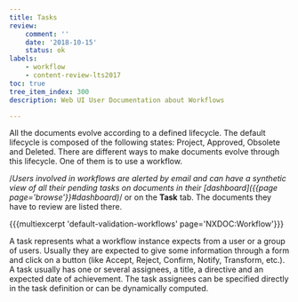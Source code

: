 ```yaml
---
title: Tasks
review:
    comment: ''
    date: '2018-10-15'
    status: ok
labels:
    - workflow
    - content-review-lts2017
toc: true
tree_item_index: 300
description: Web UI User Documentation about Workflows

---
```

All the documents evolve according to a defined lifecycle. The default lifecycle is composed of the following states: Project, Approved, Obsolete and Deleted. There are different ways to make documents evolve through this lifecycle. One of them is to use a workflow.

/*Users involved in workflows are alerted by email and can have a synthetic view of all their pending tasks on documents in their [dashboard]({{page page='browse'}}#dashboard)*/ or on the **Task** tab. The documents they have to review are listed there.

{{{multiexcerpt 'default-validation-workflows' page='NXDOC:Workflow'}}}

A task represents what a workflow instance expects from a user or a group of users. Usually they are expected to give some information through a form and click on a button (like Accept, Reject, Confirm, Notify, Transform, etc.). A task usually has one or several assignees, a title, a directive and an expected date of achievement. The task assignees can be specified directly in the task definition or can be dynamically computed.
